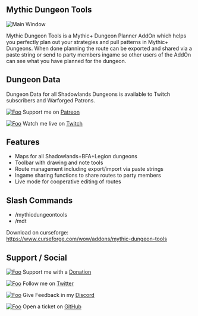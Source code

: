 Mythic Dungeon Tools
------------------
![Main Window](https://i.imgur.com/seRQRr2.jpeg "x")

Mythic Dungeon Tools is a Mythic+ Dungeon Planner AddOn which helps you perfectly plan out your strategies and pull patterns in Mythic+ Dungeons. When done planning the route can be exported and shared via a paste string or send to party members ingame so other users of the AddOn can see what you have planned for the dungeon.

Dungeon Data
------------------
Dungeon Data for all Shadowlands Dungeons is available to Twitch subscribers and Warforged Patrons.

[![Foo](https://i.imgur.com/CKxlJJd.png)](https://www.patreon.com/mythicdungeontools) Support me on [Patreon](https://www.patreon.com/mythicdungeontools "Patreon")

[![Foo](https://i.imgur.com/UxFnFkD.png)](https://www.twitch.tv/nnoggie) Watch me live on [Twitch](https://www.twitch.tv/nnoggie "Twitch")


Features
------------------
- Maps for all Shadowlands+BFA+Legion dungeons
- Toolbar with drawing and note tools
- Route management including export/import via paste strings
- Ingame sharing functions to share routes to party members
- Live mode for cooperative editing of routes


Slash Commands
------------------
- /mythicdungeontools
- /mdt

Download on curseforge: https://www.curseforge.com/wow/addons/mythic-dungeon-tools

Support / Social
------------------


[![Foo](https://i.imgur.com/Y2fEMMH.png)](https://streamlabs.com/nnoggie/tip) Support me with a [Donation](https://streamlabs.com/nnoggie/tip "Donate")

[![Foo](https://i.imgur.com/0lqcpvj.png)](https://twitter.com/nnoggie) Follow me on [Twitter](https://twitter.com/nnoggie "Twitter")

[![Foo](https://i.imgur.com/XvxEoEE.png)](https://discord.gg/tdxMPb3) Give Feedback in my [Discord](https://discord.gg/tdxMPb3 "Discord")

[![Foo](https://i.imgur.com/qV0ZkHA.png)](https://github.com/nnoggie/MythicDungeonTools/issues/new) Open a ticket on [GitHub](https://github.com/nnoggie/MythicDungeonTools/issues/new "GitHub")
